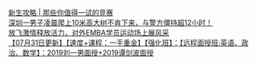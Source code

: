   
[新生攻略 | 那些你值得一试的竞赛](http://www.dianyue.me/archives/793/jwjzspy3g7xppcgy/)  
[深圳一男子凌晨爬上10米高大树不肯下来，与警方僵持超12小时！](http://www.dianyue.me/archives/557/3nlgm0zbjqt983yf/)  
[放飞激情释放活力，对外EMBA学员运动场上展风采](http://www.dianyue.me/archives/819/bs1lycadg2fj1kn2/)  
[【07月31日更新】【速度+课程：一手重金】【强化班】：【远程面授班:英语、政治、数学】：2019刘一男面授+2019谭剑波面授](http://www.dianyue.me/archives/853/y4ghs26zts1orqi0/)